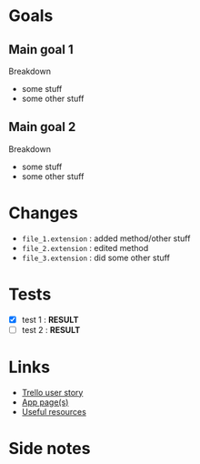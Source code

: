 # Goals

## Main goal 1
Breakdown
* some stuff
* some other stuff

## Main goal 2
Breakdown
* some stuff
* some other stuff

# Changes

* `file_1.extension` : added method/other stuff
* `file_2.extension` : edited method
* `file_3.extension` : did some other stuff

# Tests

- [x] test 1 : **RESULT**
- [ ] test 2 : **RESULT**

# Links

* [Trello user story](#)
* [App page(s)](#)
* [Useful resources](#)

# Side notes
